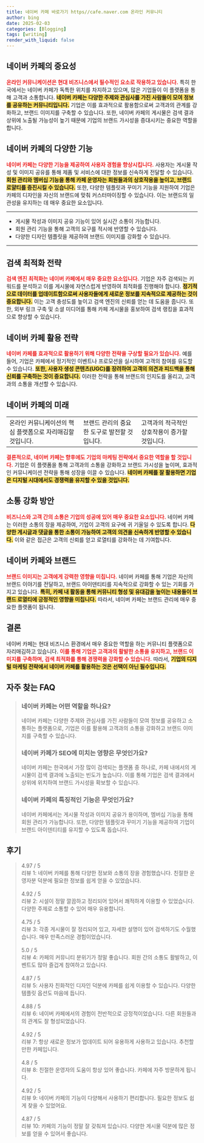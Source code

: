```yaml
---
title: 네이버 카페 바로가기 https//cafe.naver.com 온라인 커뮤니티
author: bing
date: 2025-02-03
categories: [Blogging]
tags: [writing]
render_with_liquid: false
---
```



<h2 id='네이버카페의중요성'>네이버 카페의 중요성</h2>

<p><b><span style="color: #ee2323;">온라인 커뮤니케이션은 현대 비즈니스에서 필수적인 요소로 작용하고 있습니다.</span></b> 특히 한국에서는 네이버 카페가 독특한 위치를 차지하고 있으며, 많은 기업들이 이 플랫폼을 통해 고객과 소통합니다. <b><span style="background-color: #ffe066;">네이버 카페는 다양한 주제와 관심사를 가진 사람들이 모여 정보를 공유하는 커뮤니티입니다.</span></b> 기업은 이를 효과적으로 활용함으로써 고객과의 관계를 강화하고, 브랜드 이미지를 구축할 수 있습니다. 또한, 네이버 카페의 게시물은 검색 결과 상위에 노출될 가능성이 높기 때문에 기업의 브랜드 가시성을 증대시키는 중요한 역할을 합니다.</p>

<h2 id='네이버카페의기능'>네이버 카페의 다양한 기능</h2>

<p><b><span style="color: #ee2323;">네이버 카페는 다양한 기능을 제공하여 사용자 경험을 향상시킵니다.</span></b> 사용자는 게시물 작성 및 이미지 공유를 통해 제품 및 서비스에 대한 정보를 신속하게 전달할 수 있습니다. <b><span style="background-color: #ffe066;">회원 관리와 멤버십 기능을 통해 카페 운영자는 회원들과의 상호작용을 높이고, 브랜드 로얄티를 증진시킬 수 있습니다.</span></b> 또한, 다양한 템플릿과 꾸미기 기능을 지원하여 기업은 카페의 디자인을 자신의 브랜드에 맞춰 커스터마이징할 수 있습니다. 이는 브랜드의 일관성을 유지하는 데 매우 중요한 요소입니다.</p>

<hr />

<ul>
    <li>게시물 작성과 이미지 공유 기능이 있어 실시간 소통이 가능합니다.</li>
    <li>회원 관리 기능을 통해 고객의 요구를 적시에 반영할 수 있습니다.</li>
    <li>다양한 디자인 템플릿을 제공하여 브랜드 이미지를 강화할 수 있습니다.</li>
</ul>

<hr />

<h2 id='검색최적화전략'>검색 최적화 전략</h2>

<p><b><span style="color: #ee2323;">검색 엔진 최적화는 네이버 카페에서 매우 중요한 요소입니다.</span></b> 기업은 자주 검색되는 키워드를 분석하고 이를 게시물에 자연스럽게 반영하여 최적화를 진행해야 합니다. <b><span style="background-color: #ffe066;">정기적으로 데이터를 업데이트함으로써 사용자들에게 새로운 정보를 지속적으로 제공하는 것이 중요합니다.</span></b> 이는 고객 충성도를 높이고 검색 엔진의 신뢰를 얻는 데 도움을 줍니다. 또한, 외부 링크 구축 및 소셜 미디어를 통해 카페 게시물을 홍보하여 검색 랭킹을 효과적으로 향상할 수 있습니다.</p>

<h2 id='네이버카페활용전략'>네이버 카페 활용 전략</h2>

<p><b><span style="color: #ee2323;">네이버 카페를 효과적으로 활용하기 위해 다양한 전략을 구상할 필요가 있습니다.</span></b> 예를 들어, 기업은 카페에서 정기적인 이벤트나 프로모션을 실시하여 고객의 참여를 유도할 수 있습니다. <b><span style="background-color: #ffe066;">또한, 사용자 생성 콘텐츠(UGC)를 장려하여 고객의 의견과 피드백을 통해 신뢰를 구축하는 것이 중요합니다.</span></b> 이러한 전략을 통해 브랜드의 인지도를 올리고, 고객과의 소통을 개선할 수 있습니다.</p>

<h2 id='네이버카페의미래'>네이버 카페의 미래</h2>

<table>
    <tr>
        <td>온라인 커뮤니케이션의 핵심 플랫폼으로 자리매김할 것입니다.</td>
        <td>브랜드 관리의 중요한 도구로 발전할 것입니다.</td>
        <td>고객과의 적극적인 상호작용이 증가할 것입니다.</td>
    </tr>
</table>

<p><b><span style="color: #ee2323;">결론적으로, 네이버 카페는 향후에도 기업의 마케팅 전략에서 중요한 역할을 할 것입니다.</span></b> 기업은 이 플랫폼을 통해 고객과의 소통을 강화하고 브랜드 가시성을 높이며, 효과적인 커뮤니케이션 전략을 통해 성장을 이끌 수 있습니다. <b><span style="background-color: #ffe066;">네이버 카페를 잘 활용하면 기업은 디지털 시대에서도 경쟁력을 유지할 수 있을 것입니다.</span></b></p>

<h2 id='소통강화방안'>소통 강화 방안</h2>

<p><b><span style="color: #ee2323;">비즈니스와 고객 간의 소통은 기업의 성공에 있어 매우 중요한 요소입니다.</span></b> 네이버 카페는 이러한 소통의 장을 제공하여, 기업이 고객의 요구에 귀 기울일 수 있도록 합니다. <b><span style="background-color: #ffe066;">다양한 게시글과 댓글을 통한 소통이 가능하여 고객의 의견을 신속하게 반영할 수 있습니다.</span></b> 이와 같은 접근은 고객의 신뢰를 얻고 로열티를 강화하는 데 기여합니다.</p>

<h2 id='네이버카페와브랜드'>네이버 카페와 브랜드</h2>

<p><b><span style="color: #ee2323;">브랜드 이미지는 고객에게 강력한 영향을 미칩니다.</span></b> 네이버 카페를 통해 기업은 자신의 브랜드 이야기를 전달하고, 브랜드 아이덴티티를 지속적으로 강화할 수 있는 기회를 가지고 있습니다. <b><span style="background-color: #ffe066;">특히, 카페 내 활동을 통해 커뮤니티 형성 및 유대감을 높이는 내용들이 브랜드 로열티에 긍정적인 영향을 미칩니다.</span></b> 따라서, 네이버 카페는 브랜드 관리에 매우 중요한 플랫폼이 됩니다.</p>

<h2 id='결론'>결론</h2>

<p>네이버 카페는 현대 비즈니스 환경에서 매우 중요한 역할을 하는 커뮤니티 플랫폼으로 자리매김하고 있습니다. <b><span style="color: #ee2323;">이를 통해 기업은 고객과의 활발한 소통을 유지하고, 브랜드 이미지를 구축하며, 검색 최적화를 통해 경쟁력을 강화할 수 있습니다.</span></b> 따라서, <b><span style="background-color: #ffe066;">기업의 디지털 마케팅 전략에서 네이버 카페를 활용하는 것은 선택이 아닌 필수입니다.</span></b></p>


<h2 id='자주_찾는_FAQ'>자주 찾는 FAQ</h2>
<div itemscope="" itemtype="https://schema.org/FAQPage"> 
<blockquote> 
<div itemscope="" itemprop="mainEntity" itemtype="https://schema.org/Question"> 
<h3 itemprop="name">네이버 카페는 어떤 역할을 하나요?</h3> 
<div itemscope="" itemprop="acceptedAnswer" itemtype="https://schema.org/Answer"> 
<span itemprop="text"> 
<p>네이버 카페는 다양한 주제와 관심사를 가진 사람들이 모여 정보를 공유하고 소통하는 플랫폼으로, 기업은 이를 활용해 고객과의 소통을 강화하고 브랜드 이미지를 구축할 수 있습니다.</p> 
</span> 
</div> 
</div> 

<div itemscope="" itemprop="mainEntity" itemtype="https://schema.org/Question"> 
<h3 itemprop="name">네이버 카페가 SEO에 미치는 영향은 무엇인가요?</h3> 
<div itemscope="" itemprop="acceptedAnswer" itemtype="https://schema.org/Answer"> 
<span itemprop="text"> 
<p>네이버 카페는 한국에서 가장 많이 검색되는 플랫폼 중 하나로, 카페 내에서의 게시물이 검색 결과에 노출되는 빈도가 높습니다. 이를 통해 기업은 검색 결과에서 상위에 위치하여 브랜드 가시성을 확보할 수 있습니다.</p> 
</span> 
</div> 
</div> 

<div itemscope="" itemprop="mainEntity" itemtype="https://schema.org/Question"> 
<h3 itemprop="name">네이버 카페의 특징적인 기능은 무엇인가요?</h3> 
<div itemscope="" itemprop="acceptedAnswer" itemtype="https://schema.org/Answer"> 
<span itemprop="text"> 
<p>네이버 카페에서는 게시물 작성과 이미지 공유가 용이하며, 멤버십 기능을 통해 회원 관리가 가능합니다. 또한, 다양한 템플릿과 꾸미기 기능을 제공하여 기업이 브랜드 아이덴티티를 유지할 수 있도록 돕습니다.</p> 
</span> 
</div> 
</div> 

</blockquote> 
</div>
<h2 id='후기'>후기</h2>
<div itemscope itemtype="https://schema.org/Product">
  <blockquote>
  <div itemprop="review" itemscope itemtype="https://schema.org/Review">
      <div itemprop="reviewRating" itemscope itemtype="https://schema.org/Rating"> <span itemprop="ratingValue">4.97</span> / <span itemprop="bestRating">5</span> </div>
      <span itemprop="reviewBody">리뷰 1: 네이버 카페를 통해 다양한 정보와 소통의 장을 경험했습니다. 친절한 운영자분 덕분에 필요한 정보를 쉽게 얻을 수 있었습니다.</span>
  </div>
  <br>
  <div itemprop="review" itemscope itemtype="https://schema.org/Review">
      <div itemprop="reviewRating" itemscope itemtype="https://schema.org/Rating"> <span itemprop="ratingValue">4.92</span> / <span itemprop="bestRating">5</span> </div>
      <span itemprop="reviewBody">리뷰 2: 시설이 정말 깔끔하고 정리되어 있어서 쾌적하게 이용할 수 있었습니다. 다양한 주제로 소통할 수 있어 매우 유용합니다.</span>
  </div>
  <br>
  <div itemprop="review" itemscope itemtype="https://schema.org/Review">
      <div itemprop="reviewRating" itemscope itemtype="https://schema.org/Rating"> <span itemprop="ratingValue">4.75</span> / <span itemprop="bestRating">5</span> </div>
      <span itemprop="reviewBody">리뷰 3: 각종 게시물이 잘 정리되어 있고, 자세한 설명이 있어 검색하기도 수월했습니다. 매우 만족스러운 경험이었습니다.</span>
  </div>
  <br>
  <div itemprop="review" itemscope itemtype="https://schema.org/Review">
      <div itemprop="reviewRating" itemscope itemtype="https://schema.org/Rating"> <span itemprop="ratingValue">5.0</span> / <span itemprop="bestRating">5</span> </div>
      <span itemprop="reviewBody">리뷰 4: 카페의 커뮤니티 분위기가 정말 좋습니다. 회원 간의 소통도 활발하고, 이벤트도 많아 즐겁게 참여하고 있습니다.</span>
  </div>
  <br>
  <div itemprop="review" itemscope itemtype="https://schema.org/Review">
      <div itemprop="reviewRating" itemscope itemtype="https://schema.org/Rating"> <span itemprop="ratingValue">4.87</span> / <span itemprop="bestRating">5</span> </div>
      <span itemprop="reviewBody">리뷰 5: 사용자 친화적인 디자인 덕분에 카페를 쉽게 이용할 수 있습니다. 다양한 템플릿 옵션도 마음에 듭니다.</span>
  </div>
  <br>
  <div itemprop="review" itemscope itemtype="https://schema.org/Review">
      <div itemprop="reviewRating" itemscope itemtype="https://schema.org/Rating"> <span itemprop="ratingValue">4.88</span> / <span itemprop="bestRating">5</span> </div>
      <span itemprop="reviewBody">리뷰 6: 네이버 카페에서의 경험이 전반적으로 긍정적이었습니다. 다른 회원들과의 관계도 잘 형성되었습니다.</span>
  </div>
  <br>
  <div itemprop="review" itemscope itemtype="https://schema.org/Review">
      <div itemprop="reviewRating" itemscope itemtype="https://schema.org/Rating"> <span itemprop="ratingValue">4.92</span> / <span itemprop="bestRating">5</span> </div>
      <span itemprop="reviewBody">리뷰 7: 항상 새로운 정보가 업데이트 되어 유용하게 사용하고 있습니다. 추천할 만한 카페입니다.</span>
  </div>
  <br>
  <div itemprop="review" itemscope itemtype="https://schema.org/Review">
      <div itemprop="reviewRating" itemscope itemtype="https://schema.org/Rating"> <span itemprop="ratingValue">4.8</span> / <span itemprop="bestRating">5</span> </div>
      <span itemprop="reviewBody">리뷰 8: 친절한 운영자의 도움이 항상 있어 좋습니다. 카페에 자주 방문하게 됩니다.</span>
  </div>
  <br>
  <div itemprop="review" itemscope itemtype="https://schema.org/Review">
      <div itemprop="reviewRating" itemscope itemtype="https://schema.org/Rating"> <span itemprop="ratingValue">4.92</span> / <span itemprop="bestRating">5</span> </div>
      <span itemprop="reviewBody">리뷰 9: 네이버 카페의 기능이 다양해서 사용하기 편리합니다. 필요한 정보도 쉽게 찾을 수 있었어요.</span>
  </div>
  <br>
  <div itemprop="review" itemscope itemtype="https://schema.org/Review">
      <div itemprop="reviewRating" itemscope itemtype="https://schema.org/Rating"> <span itemprop="ratingValue">4.87</span> / <span itemprop="bestRating">5</span> </div>
      <span itemprop="reviewBody">리뷰 10: 카페의 기능이 정말 잘 갖춰져 있습니다. 다양한 게시물 덕분에 많은 정보를 얻을 수 있어서 좋습니다.</span>
  </div>
  </blockquote>
</div>
